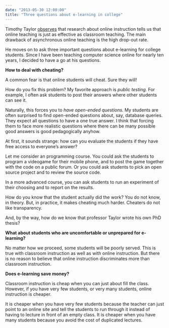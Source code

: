 ```yaml
---
date: "2013-05-30 12:00:00"
title: "Three questions about e-learning in college"
---
```




Timothy Taylor [observes](http://conversableeconomist.blogspot.ca/2013/05/e-learning-for-college-students.html) that research about online instruction tells us that online teaching is just as effective as classroom teaching. The main drawback of asynchronous online teaching is the high drop-out rate.

He moves on to ask three important questions about e-learning for college students. Since I have been teaching computer science online for nearly ten years, I decided to have a go at his questions.

__How to deal with cheating?__

A common fear is that online students will cheat. Sure they will!

How do you fix this problem? My favorite approach is <em>public testing.</em> For example, I often ask students to post their answers where other students can see it.

Naturally, this forces you to <em>have open-ended questions.</em> My students are often surprised to find open-ended questions about, say, database queries. They expect all questions to have a one true answer. I think that forcing them to face more realistic questions where there can be many possible good answers is good pedagogically anyhow.

At first, it sounds strange: how can you evaluate the students if they have free access to everyone&rsquo;s answer?

Let me consider an programming course. You could ask the students to program a videogame for their mobile phone, and to post the game together with the code on a public forum. Or you could ask students to pick an open source project and to review the source code.

In a more advanced course, you can ask students to run an experiment of their choosing and to report on the results.

How do you know that the student actually did the work? You do not know, in theory. But, in practice, it makes cheating much harder. Cheaters do not like transparency.

And, by the way, how do we know that professor Taylor wrote his own PhD thesis?

__What about students who are uncomfortable or unprepared for e-learning?__

No matter how we proceed, some students will be poorly served. This is true with classroom instruction as well as with online instruction. But there is no reason to believe that online instruction discriminates more than classroom instruction.

__Does e-learning save money?__

Classroom instruction is cheap when you can just about fill the class. However, if you have very few students, or very many students, online instruction is cheaper.

It is cheaper when you have very few students because the teacher can just point to an online site and tell the students to run through it instead of having to lecture in front of an empty class. It is cheaper when you have many students because you avoid the cost of duplicated lectures.

